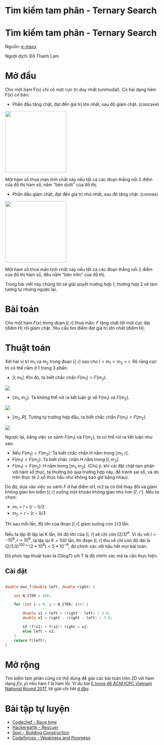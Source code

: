 # Tìm kiếm tam phân - Ternary Search

# Tìm kiếm tam phân - Ternary Search

Nguồn: [e-maxx](https://e-maxx-eng.appspot.com/num_methods/ternary_search.html)

Người dịch: Đỗ Thanh Lam


# Mở đầu

Cho một hàm F(x) chỉ có một cực trị duy nhất (unimodal). Có hai dạng hàm F(x) cơ bản:

* Phần đầu tăng chặt, đạt đến giá trị lớn nhất, sau đó giảm chặt. (concave)

<img src="http://vnoi.info/wiki/uploads/ternary_search_concave_func.png" width="200px" height="200px" />

Một hàm số thoả mãn tính chất này nếu tất cả các đoạn thẳng nối 2 điểm của đồ thị hàm số, nằm "bên dưới" của đồ thị.

* Phần đầu giảm chặt, đạt đến giá trị nhỏ nhất, sau đó tăng chặt. (convex)

<img src="http://vnoi.info/wiki/uploads/ternary_search_convex_func.png" width="200px" height="200px" />


Một hàm số thoả mãn tính chất này nếu tất cả các đoạn thẳng nối 2 điểm của đồ thị hàm số, đều nằm "bên trên" của đồ thị.

Trong bài viết này chúng tôi sẽ giải quyết trường hợp 1, trường hợp 2 sẽ làm tương tự nhưng ngược lại.


# Bài toán

Cho một hàm $F(x)$ trong đoạn $[l, r]$ thoả mãn: $F$ tăng chặt tới một cực đại (điểm H) rồi giảm chặt. Yêu cầu tìm điểm đạt giá trị lớn nhất (điểm H).


# Thuật toán

Xét hai vị trí $m_1$ và $m_2$ trong đoạn $[l, r]$ sao cho $l < m_1 < m_2 < r$. Rõ ràng cực trị có thể nằm ở 1 trong 3 phần:

*   $[l, m_1]$. Khi đó, ta biết chắc chắn $F(m_1) > F(m_2)$.

![](/uploads/ternary_search_case_1.png)

*   $[m_1, m_2]$. Ta không thể rút ra kết luận gì về $F(m_1)$ và $F(m_2)$.

![](/uploads/ternary_search_case_2.png)


*   $[m_2, R]$. Tương tự trường hợp đầu, ta biết chắc chắn $F(m_1) < F(m_2)$.

![](/uploads/ternary_search_case_3.png)


Ngược lại, bằng việc so sánh $F(m_1)$ và $F(m_2)$, ta có thể rút ra kết luận như sau:

*   Nếu $F(m_1) < F(m_2)$: Ta biết chắc chắn H nằm trong $[m_1, r]$.
*   $F(m_1) > F(m_2)$: Ta biết chắc chắn H nằm trong $[l, m_2]$.
*   $F(m_1) = F(m_2)$: H nằm trong $[m_1, m_2]$. (Chú ý: khi cài đặt chặt tam phân với hàm số thực, ta thường bỏ qua trường hợp này, để tránh sai số, và do trên thực tế 2 số thực hầu như không bao giờ bằng nhau).

Do đó, dựa vào việc so sánh $F$ ở hai điểm m1, m2 ta có thể thay đổi và giảm không gian tìm kiếm $[l, r]$ xuống một khoản không gian nhỏ hơn $[l', r']$. Nếu ta chọn:

*   $m_1 = l + (r - l) / 3$
*   $m_2 = r - (r - l) / 3$

Thì sau mỗi lần, độ lớn của đoạn $[l, r]$ giảm xuống còn $2/3$ lần.

Nếu ta lặp đi lặp lại K lần, thì độ lớn của [l, r] sẽ chỉ còn $(2 / 3) ^ K$. Ví dụ với $l = -10^9, r = 10^9$, ta lặp lại $K = 100$ lần, thì đoạn [l, r] thu về chỉ còn độ dài là $(2 / 3.0) ^ {100} * (2*10^9) < 5 * 10^{-9}$, đủ chính xác với hầu hết mọi bài toán.

Độ phức tạp thuật toán là $O(logT)$ với T là độ chính xác mà ta cần thực hiện.


## Cài đặt

```cpp

double max_f(double left, double right) {

	int N_ITER = 100;

	for (int i = 0; i < N_ITER; i++) {

		double x1 = left + (right - left) / 3.0;
		double x2 = right - (right - left) / 3.0;

		if (f(x1) > f(x2)) right = x2;
		else left = x1;
	}
	return f(left);
}

```


# Mở rộng

Tìm kiếm tam phân cũng có thể dùng để giải các bài toán trên 2D với hàm dạng $f(x, y)$ nếu hàm f là hàm lồi. Ví dụ bài [E trong đề ACM ICPC Vietnam National Round 2017](https://open.kattis.com/contests/vietnam-national17-open/problems/europeantrip), lời giải chi tiết [ở đây](https://docs.google.com/document/d/1cDQEaf_YabpefiG7PiQZErHbr7AJIFjt7IIiDv9n4N4/edit).


# Bài tập tự luyện



*   [Codechef - Race time](https://www.codechef.com/problems/AMCS03)
*   [Hackerearth - Rescuer](https://www.hackerearth.com/september-circuits/algorithm/rescuer-1/)
*   [Spoj - Building Construction](http://www.spoj.com/problems/KOPC12A/)
*   [Codeforces - Weakness and Poorness](http://codeforces.com/problemset/problem/578/C)
